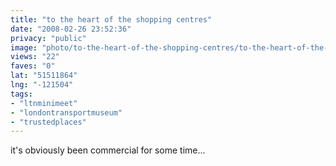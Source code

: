 ```yaml
---
title: "to the heart of the shopping centres"
date: "2008-02-26 23:52:36"
privacy: "public"
image: "photo/to-the-heart-of-the-shopping-centres/to-the-heart-of-the-shopping-centres.jpg"
views: "22"
faves: "0"
lat: "51511864"
lng: "-121504"
tags:
- "ltnminimeet"
- "londontransportmuseum"
- "trustedplaces"
---
```

it's obviously been commercial for some time...
